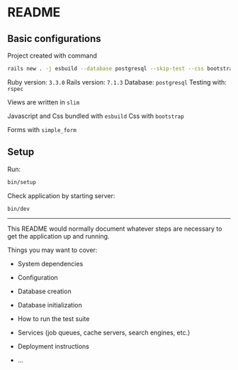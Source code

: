 # README

## Basic configurations

Project created with command

```bash
rails new . -j esbuild --database postgresql --skip-test --css bootstrap
```

Ruby version: `3.3.0`
Rails version: `7.1.3`
Database: `postgresql`
Testing with: `rspec`

Views are written in `slim`

Javascript and Css bundled with `esbuild`
Css with `bootstrap`

Forms with `simple_form`

## Setup

Run:

```bash
bin/setup
```

Check application by starting server:

```bash
bin/dev
```

---

This README would normally document whatever steps are necessary to get the
application up and running.

Things you may want to cover:

* System dependencies

* Configuration

* Database creation

* Database initialization

* How to run the test suite

* Services (job queues, cache servers, search engines, etc.)

* Deployment instructions

* ...
